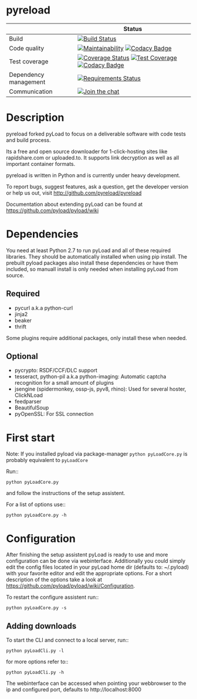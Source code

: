 # pyreload

|                       |     Status     |
| --------------------- | -------------- |
| Build                 | [![Build Status](https://travis-ci.org/pyreload/pyreload.svg?branch=master)](https://travis-ci.org/pyreload/pyreload) |
| Code quality          | [![Maintainability](https://api.codeclimate.com/v1/badges/dfcf925fdb8be0544c5e/maintainability)](https://codeclimate.com/github/pyreload/pyreload/maintainability) [![Codacy Badge](https://api.codacy.com/project/badge/Grade/f146f220efef4a0f84ee1aff0e1a224f)](https://www.codacy.com/app/adamantike/pyreload) |
| Test coverage         | [![Coverage Status](https://coveralls.io/repos/github/pyreload/pyreload/badge.svg?branch=master)](https://coveralls.io/github/pyreload/pyreload?branch=master) [![Test Coverage](https://api.codeclimate.com/v1/badges/dfcf925fdb8be0544c5e/test_coverage)](https://codeclimate.com/github/pyreload/pyreload/test_coverage) [![Codacy Badge](https://api.codacy.com/project/badge/Coverage/f146f220efef4a0f84ee1aff0e1a224f)](https://www.codacy.com/app/adamantike/pyreload) |
| Dependency management | [![Requirements Status](https://requires.io/github/pyreload/pyreload/requirements.svg?branch=master)](https://requires.io/github/pyreload/pyreload/requirements/?branch=master) |
| Communication | [![Join the chat](https://badges.gitter.im/pyreload/Lobby.svg)](https://gitter.im/pyreload/Lobby?utm_source=badge&utm_medium=badge&utm_campaign=pr-badge&utm_content=badge) |

Description
===========

pyreload forked pyLoad to focus on a deliverable software with code tests and build process.

Its a free and open source downloader for 1-click-hosting sites like rapidshare.com or uploaded.to.
It supports link decryption as well as all important container formats.

pyreload is written in Python and is currently under heavy development.

To report bugs, suggest features, ask a question, get the developer version
or help us out, visit http://github.com/pyreload/pyreload

Documentation about extending pyLoad can be found at https://github.com/pyload/pyload/wiki

Dependencies
============

You need at least Python 2.7 to run pyLoad and all of these required libraries.
They should be automatically installed when using pip install.
The prebuilt pyload packages also install these dependencies or have them included, so manuall install
is only needed when installing pyLoad from source.

Required
--------

- pycurl a.k.a python-curl
- jinja2
- beaker
- thrift

Some plugins require additional packages, only install these when needed.

Optional
--------

- pycrypto: RSDF/CCF/DLC support
- tesseract, python-pil a.k.a python-imaging: Automatic captcha recognition for a small amount of plugins
- jsengine (spidermonkey, ossp-js, pyv8, rhino): Used for several hoster, ClickNLoad
- feedparser
- BeautifulSoup
- pyOpenSSL: For SSL connection

First start
===========

Note: If you installed pyload via package-manager `python pyLoadCore.py` is probably equivalent to `pyLoadCore`

Run::

    python pyLoadCore.py

and follow the instructions of the setup assistent.

For a list of options use::

    python pyLoadCore.py -h

Configuration
=============

After finishing the setup assistent pyLoad is ready to use and more configuration can be done via webinterface.
Additionally you could simply edit the config files located in your pyLoad home dir (defaults to: ~/.pyload)
with your favorite editor and edit the appropriate options. For a short description of
the options take a look at https://github.com/pyload/pyload/wiki/Configuration.

To restart the configure assistent run::

    python pyLoadCore.py -s

Adding downloads
----------------

To start the CLI and connect to a local server, run::

    python pyLoadCli.py -l

for more options refer to::

    python pyLoadCli.py -h

The webinterface can be accessed when pointing your webbrowser to the ip and configured port, defaults to http://localhost:8000
